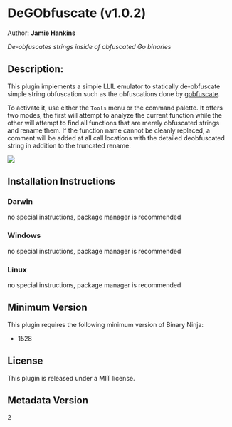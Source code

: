 # DeGObfuscate (v1.0.2)
Author: **Jamie Hankins**

_De-obfuscates strings inside of obfuscated Go binaries_

## Description:

This plugin implements a simple LLIL emulator to statically de-obfuscate simple string obfuscation such as the obfuscations done by [gobfuscate](https://github.com/unixpickle/gobfuscate).

To activate it, use either the `Tools` menu or the command palette. It offers two modes, the first will attempt to analyze the current function while the other will attempt to find all functions that are merely obfuscated strings and rename them. If the function name cannot be cleanly replaced, a comment will be added at all call locations with the detailed deobfuscated string in addition to the truncated rename.

![](https://github.com/jamie-34254/binja_degobfuscate/blob/master/img/DeGObfuscate.gif?raw=true)


## Installation Instructions

### Darwin

no special instructions, package manager is recommended

### Windows

no special instructions, package manager is recommended

### Linux

no special instructions, package manager is recommended

## Minimum Version

This plugin requires the following minimum version of Binary Ninja:

* 1528


## License

This plugin is released under a MIT license.
## Metadata Version

2
